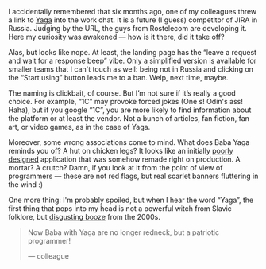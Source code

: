 ﻿I accidentally remembered that six months ago, one of my colleagues threw a link to [Yaga](https://yaga.rt.ru) into the work chat. It is a future (I guess) competitor of JIRA in Russia. Judging by the URL, the guys from Rostelecom are developing it. Here my curiosity was awakened — how is it there, did it take off?

Alas, but looks like nope. At least, the landing page has the “leave a request and wait for a response beep” vibe. Only a simplified version is available for smaller teams that I can't touch as well: being not in Russia and clicking on the “Start using” button leads me to a ban. Welp, next time, maybe.

The naming is clickbait, of course. But I’m not sure if it’s really a good choice. For example, “1C” may provoke forced jokes (One s! Odin's ass! Haha), but if you google “1C”, you are more likely to find information about the platform or at least the vendor. Not a bunch of articles, fan fiction, fan art, or video games, as in the case of Yaga.

Moreover, some wrong associations come to mind. What does Baba Yaga reminds you of? A hut on chicken legs? It looks like an initially [poorly designed](/notes/evolution) application that was somehow remade right on production. A mortar? A crutch? Damn, if you look at it from the point of view of programmers — these are not red flags, but real scarlet banners fluttering in the wind :)

One more thing: I'm probably spoiled, but when I hear the word “Yaga”, the first thing that pops into my head is not a powerful witch from Slavic folklore, but [disgusting booze](https://en.wikipedia.org/wiki/Jaguar_(drink)) from the 2000s.

> Now Baba with Yaga are no longer redneck, but a patriotic programmer!
> 
> ― colleague